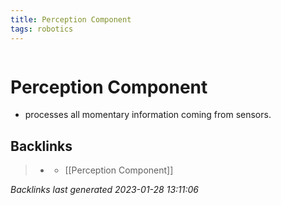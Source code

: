 ```yaml
---
title: Perception Component
tags: robotics 
---
```

```toc
```
# Perception Component
- processes all momentary information coming from sensors.

## Backlinks

> - [](journals/2022-11-03.md)
>   - [[Perception Component]]

_Backlinks last generated 2023-01-28 13:11:06_
